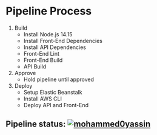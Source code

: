 # Pipeline Process

1. Build
    * Install Node.js 14.15
    * Install Front-End Dependencies
    * Install API Dependencies
    * Front-End Lint
    * Front-End Build
    * API Build
2. Approve
    * Hold pipeline until approved
3. Deploy
    * Setup Elastic Beanstalk
    * Install AWS CLI
    * Deploy API and Front-End

## Pipeline status: [![mohammed0yassin](https://circleci.com/gh/mohammed0yassin/hosting-fullstack-app.svg?style=svg)](https://app.circleci.com/pipelines/github/mohammed0yassin/hosting-fullstack-app)